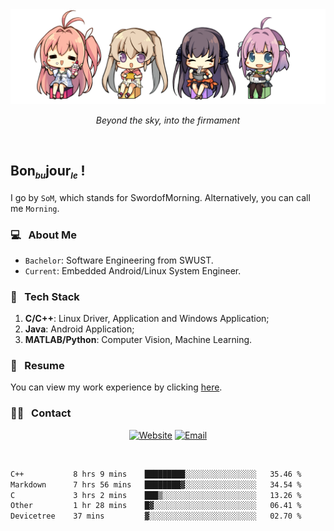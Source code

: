 <img src="./pic/Aokana.png">
<p align="center"><em>Beyond the sky, into the firmament</em></p>

<br/>

## Bon<sub><em><font size=2>bu</font></em></sub>jour<sub><em><font size=2>le</font></em></sub> !

I go by `SoM`, which stands for SwordofMorning. Alternatively, you can call me `Morning`.

### 💻 &nbsp; About Me

- `Bachelor`: Software Engineering from SWUST.
- `Current`: Embedded Android/Linux System Engineer.

### 🔧 &nbsp; Tech Stack

1. **C/C++**: Linux Driver, Application and Windows Application;
2. **Java**: Android Application;
3. **MATLAB/Python**: Computer Vision, Machine Learning.

### 📝 &nbsp; Resume

You can view my work experience by clicking <a href="https://swordofmorning.com/index.php/contact/">here</a>.

### 🤝🏻 &nbsp; Contact

<p align="center">
<a href="https://swordofmorning.com/"><img alt="Website" src="https://img.shields.io/badge/Website-swordofmorning.com-blue?style=flat-square&logo=google-chrome"></a>
<a href="mailto:master@xiaojintao.email
"><img alt="Email" src="https://img.shields.io/badge/Email-master@xiaojintao.email-blue?style=flat-square&logo=gmail"></a>
</p>

<br/>

<!--START_SECTION:waka-->

```txt
C++           8 hrs 9 mins    █████████░░░░░░░░░░░░░░░░   35.46 %
Markdown      7 hrs 56 mins   ████████▓░░░░░░░░░░░░░░░░   34.54 %
C             3 hrs 2 mins    ███▒░░░░░░░░░░░░░░░░░░░░░   13.26 %
Other         1 hr 28 mins    █▓░░░░░░░░░░░░░░░░░░░░░░░   06.41 %
Devicetree    37 mins         ▓░░░░░░░░░░░░░░░░░░░░░░░░   02.70 %
```

<!--END_SECTION:waka-->
